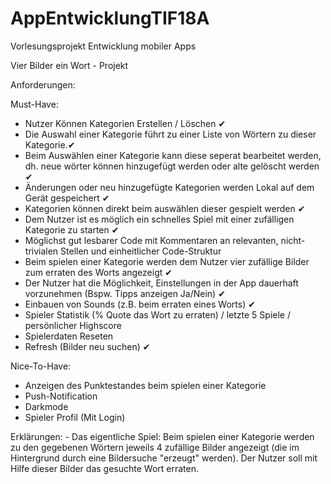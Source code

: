 # AppEntwicklungTIF18A
Vorlesungsprojekt Entwicklung mobiler Apps

Vier Bilder ein Wort - Projekt

Anforderungen:

Must-Have:

- Nutzer Können Kategorien Erstellen / Löschen ✔
- Die Auswahl einer Kategorie führt zu einer Liste von Wörtern zu dieser Kategorie.✔
- Beim Auswählen einer Kategorie kann diese seperat bearbeitet werden, dh. neue wörter können hinzugefügt werden oder alte gelöscht werden ✔
- Änderungen oder neu hinzugefügte Kategorien werden Lokal auf dem Gerät gespeichert ✔
- Kategorien können direkt beim auswählen dieser gespielt werden ✔
- Dem Nutzer ist es möglich ein schnelles Spiel mit einer zufälligen Kategorie zu starten ✔
- Möglichst gut lesbarer Code mit Kommentaren an relevanten, nicht-trivialen Stellen und einheitlicher Code-Struktur 
- Beim spielen einer Kategorie werden dem Nutzer vier zufällige Bilder zum erraten des Worts angezeigt ✔
- Der Nutzer hat die Möglichkeit, Einstellungen in der App dauerhaft vorzunehmen (Bspw. Tipps anzeigen Ja/Nein) ✔
- Einbauen von Sounds (z.B. beim erraten eines Worts) ✔
- Spieler Statistik (% Quote das Wort zu erraten) / letzte 5 Spiele / persönlicher Highscore
- Spielerdaten Reseten
- Refresh (Bilder neu suchen) ✔


Nice-To-Have:

- Anzeigen des Punktestandes beim spielen einer Kategorie
- Push-Notification
- Darkmode
- Spieler Profil (Mit Login)

Erklärungen:
	- Das eigentliche Spiel:
		Beim spielen einer Kategorie werden zu den gegebenen Wörtern jeweils 4 zufällige Bilder angezeigt
		(die im Hintergrund durch eine Bildersuche "erzeugt" werden).
	  	Der Nutzer soll mit Hilfe dieser Bilder das gesuchte Wort erraten.


